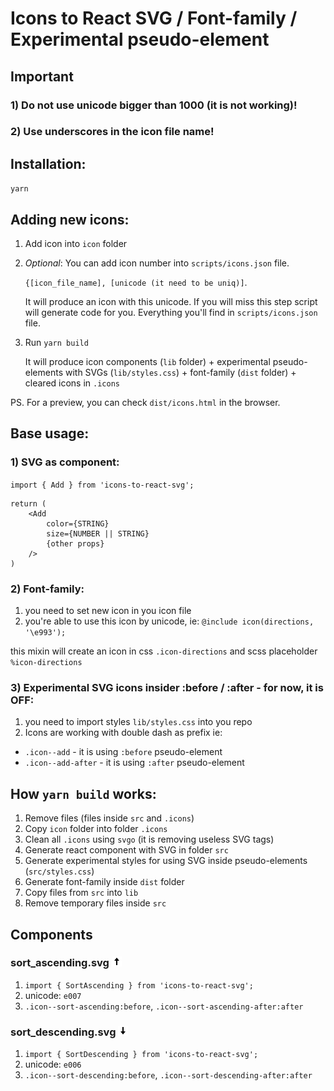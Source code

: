 # Icons to React SVG / Font-family / Experimental pseudo-element

## Important
### 1) Do not use unicode bigger than 1000 (it is not working)!
### 2) Use underscores in the icon file name!

## Installation:
`yarn`

## Adding new icons:
1) Add icon into `icon` folder

2) *Optional*: You can add icon number into `scripts/icons.json` file. 

	`{[icon_file_name], [unicode (it need to be uniq)]`.

	It will produce an icon with this unicode. If you will miss this step script will generate code for you.
	Everything you'll find in `scripts/icons.json` file.

3) Run `yarn build`

	It will produce icon components (`lib` folder) + experimental pseudo-elements with SVGs (`lib/styles.css`) + font-family (`dist` folder) + cleared icons in `.icons` 

PS. For a preview, you can check `dist/icons.html` in the browser.
 
## Base usage:
### 1) SVG as component:
`import { Add } from 'icons-to-react-svg';`
````
return (
	<Add
		color={STRING}
		size={NUMBER || STRING}
		{other props}
	/>
)
````

### 2) Font-family:
1) you need to set new icon in you icon file
2) you're able to use this icon by unicode, ie:
`@include icon(directions, '\e993');`

this mixin will create an icon in css `.icon-directions` and scss placeholder `%icon-directions`

### 3) Experimental SVG icons insider :before / :after - for now, it is OFF:
1) you need to import styles `lib/styles.css` into you repo
2) Icons are working with double dash as prefix ie:
- `.icon--add` - it is using `:before` pseudo-element
- `.icon--add-after` - it is using `:after` pseudo-element

## How `yarn build` works:
1) Remove files (files inside `src` and `.icons`)
2) Copy `icon` folder into folder `.icons`
3) Clean all `.icons` using `svgo` (it is removing useless SVG tags)
4) Generate react component with SVG in folder `src`
5) Generate experimental styles for using SVG inside pseudo-elements (`src/styles.css`)  
6) Generate font-family inside `dist` folder
7) Copy files from `src` into `lib` 
8) Remove temporary files inside `src`

## Components

### sort_ascending.svg <img src="./.icons/sort_ascending.svg" alt="SortAscending" height="16"/>

1) `import { SortAscending } from 'icons-to-react-svg';`
2) unicode: `e007`
3) `.icon--sort-ascending:before`, `.icon--sort-ascending-after:after`

### sort_descending.svg <img src="./.icons/sort_descending.svg" alt="SortDescending" height="16"/>

1) `import { SortDescending } from 'icons-to-react-svg';`
2) unicode: `e006`
3) `.icon--sort-descending:before`, `.icon--sort-descending-after:after`
